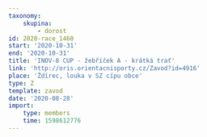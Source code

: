 ```yaml
---
taxonomy:
    skupina:
        - dorost
id: 2020-race_1460
start: '2020-10-31'
end: '2020-10-31'
title: 'INOV-8 CUP - žebříček A - krátká trať'
link: 'http://oris.orientacnisporty.cz/Zavod?id=4916'
place: 'Ždírec, louka v SZ cípu obce'
type: Z
template: zavod
date: '2020-08-28'
import:
    type: members
    time: 1598612776
---
```


